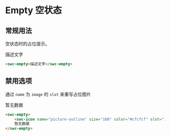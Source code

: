 # Empty 空状态

## 常规用法

空状态时的占位提示。

<swc-empty>描述文字</swc-empty>

```html
<swc-empty>描述文字</swc-empty>
```

## 禁用选项

通过 `name` 为 `image` 的 `slot` 来重写占位图片

<swc-empty>
    <swc-icon name="picture-outline" size="160" color="#cfcfcf" slot="image"></swc-icon>
    <!-- <img src="http://www.08lr.cn/uploads/allimg/170822/1-1FR21A020.jpg" slot="image"> -->
    暂无数据
</swc-empty>

```html
<swc-empty>
    <swc-icon name="picture-outline" size="160" color="#cfcfcf" slot="image"></swc-icon>
    暂无数据
</swc-empty>
```
